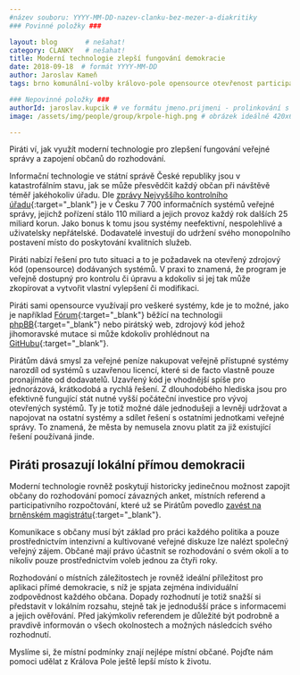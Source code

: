 ```yaml
---
#název souboru: YYYY-MM-DD-nazev-clanku-bez-mezer-a-diakritiky
### Povinné položky ###

layout: blog       # nešahat!
category: CLANKY   # nešahat!
title: Moderní technologie zlepší fungování demokracie
date: 2018-09-18  # formát YYYY-MM-DD
author: Jaroslav Kameň
tags: brno komunální-volby královo-pole opensource otevřenost participace přímá-demokracie transparence # kategorie odděleny mezerami, např. volby zemědělství životní-prostředí piráti (viz https://jihomoravsky.pirati.cz/tags/)

### Nepovinné položky ###
authorId: jaroslav.kupcik # ve formátu jmeno.prijmeni - prolinkování s profilem přes uid
image: /assets/img/people/group/krpole-high.png # obrázek ideálně 420x677px minifikovaný přes https://tinypng.com/

---
```


Piráti ví, jak využít moderní technologie pro zlepšení fungování veřejné správy a zapojení občanů do rozhodování.

Informační technologie ve státní správě České republiky jsou v katastrofálním stavu, jak se může přesvědčit každý občan při návštěvě téměř jakéhokoliv úřadu. Dle [zprávy Nejvyššího kontrolního úřadu](https://www.hlidacstatu.cz/texty/nku-pro-prezidenta-zemana-vazne-problemy-v-hospodareni-statu/){:target="_blank"} je v Česku 7 700 informačních systémů veřejné správy, jejichž pořízení stálo 110 miliard a jejich provoz každý rok dalších 25 miliard korun. Jako bonus k tomu jsou systémy neefektivní, nespolehlivé a uživatelsky nepřátelské. Dodavatelé investují do udržení svého monopolního postavení místo do poskytování kvalitních služeb.

Piráti nabízí řešení pro tuto situaci a to je požadavek na otevřený zdrojový kód (opensource) dodávaných systémů. V praxi to znamená, že program je veřejně dostupný pro kontrolu či úpravu a kdokoliv si jej tak může zkopírovat a vytvořit vlastní vylepšení či modifikaci.

Piráti sami opensource využívají pro veškeré systémy, kde je to možné, jako je například [Fórum](https://forum.pirati.cz/){:target="_blank"} běžící na technologii [phpBB](https://www.phpbb.com/){:target="_blank"} nebo pirátský web, zdrojový kód jehož jihomoravské mutace si může kdokoliv prohlédnout na [GitHubu](https://github.com/pirati-web/jihomoravsky.pirati.cz/tree/master){:target="_blank"}.

Pirátům dává smysl za veřejné peníze nakupovat veřejně přístupné systémy narozdíl od systémů s uzavřenou licencí, které si de facto vlastně pouze pronajímáte od dodavatelů. Uzavřený kód je vhodnější spíše pro jednorázová, krátkodobá a rychlá řešení. Z dlouhodobého hlediska jsou pro efektivně fungující stát nutné vyšší počáteční investice pro vývoj otevřených systémů. Ty je totiž možné dále jednodušeji a levněji udržovat a napojovat na ostatní systémy a sdílet řešení s ostatními jednotkami veřejné správy. To znamená, že města by nemusela znovu platit za již existující řešení používaná jinde.

## Piráti prosazují lokální přímou demokracii

Moderní technologie rovněž poskytují historicky jedinečnou možnost zapojit občany do rozhodování pomocí závazných anket, místních referend a participativního rozpočtování, které už se Pirátům povedlo [zavést na brněnském magistrátu](https://damenavas.brno.cz/){:target="_blank"}.

Komunikace s občany musí být základ pro práci každého politika a pouze prostřednictvím intenzivní a kultivované veřejné diskuze lze nalézt společný veřejný zájem. Občané mají právo účastnit se rozhodování o svém okolí a to nikoliv pouze prostřednictvím voleb jednou za čtyři roky.

Rozhodování o místních záležitostech je rovněž ideální příležitost pro aplikaci přímé demokracie, s níž je spjata zejména individuální zodpovědnost každého občana. Dopady rozhodnutí je totiž snažší si představit v lokálním rozsahu, stejně tak je jednodušší práce s informacemi a jejich ověřování. Před jakýmkoliv referendem je důležité být podrobně a pravdivě informován o všech okolnostech a možných následcích svého rozhodnutí.

Myslíme si, že místní podmínky znají nejlépe místní občané. Pojďte nám pomoci udělat z Králova Pole ještě lepší místo k životu.
